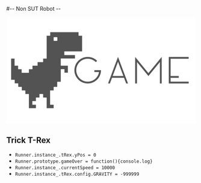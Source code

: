 #-- Non SUT Robot --

![Screenshot](maxresdefault.jpg)

## Trick T-Rex

* `Runner.instance_.tRex.yPos = 0`
* `Runner.prototype.gameOver = function(){console.log}`
* `Runner.instance_.currentSpeed = 10000`
* `Runner.instance_.tRex.config.GRAVITY = -999999`
